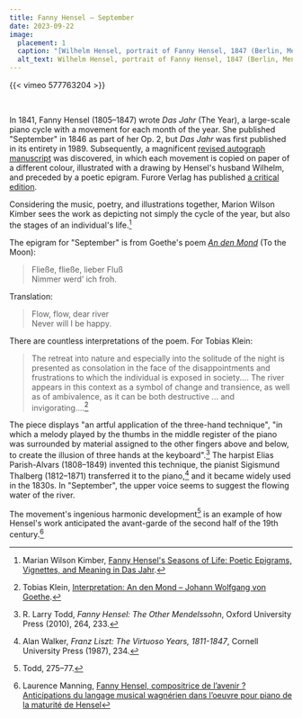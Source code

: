 ```yaml
---
title: Fanny Hensel – September
date: 2023-09-22
image:
  placement: 1
  caption: "[Wilhelm Hensel, portrait of Fanny Hensel, 1847 (Berlin, Mendelssohn Archiv, BA 44)](https://flic.kr/p/ByUpbo)"
  alt_text: Wilhelm Hensel, portrait of Fanny Hensel, 1847 (Berlin, Mendelssohn Archiv, BA 44)
---
```


{{< vimeo 577763204 >}}

<br>

In 1841, Fanny Hensel (1805–1847) wrote *Das Jahr* (The Year), a
large-scale piano cycle with a movement for each month of the
year. She published "September" in 1846 as part of her Op. 2, but *Das
Jahr* was first published in its entirety in 1989. Subsequently, a
magnificent [revised autograph
manuscript](http://resolver.staatsbibliothek-berlin.de/SBB00019D1B00000000)
was discovered, in which each movement is copied on paper of a
different colour, illustrated with a drawing by Hensel's husband
Wilhelm, and preceded by a poetic epigram. Furore Verlag has
published [a critical edition](https://furore-verlag.de/en/produkt/das-jahr-moderne-notenedition-2/).

Considering the music, poetry, and illustrations together, Marion
Wilson Kimber sees the work as depicting not simply the cycle of the
year, but also the stages of an individual's life.[^Kimber]

The epigram for "September" is from Goethe's poem [*An den
Mond*](https://de.wikisource.org/wiki/An_den_Mond) (To the Moon):

> Fließe, fließe, lieber Fluß<br>
> Nimmer werd’ ich froh.

Translation:

> Flow, flow, dear river<br>
> Never will I be happy.

There are countless interpretations of the poem. For Tobias Klein:

> The retreat into nature and especially into the solitude of the
> night is presented as consolation in the face of the disappointments
> and frustrations to which the individual is exposed in
> society.... The river appears in this context as a symbol of change
> and transience, as well as of ambivalence, as it can be both
> destructive ... and invigorating....[^Klein]

The piece displays "an artful application of the three-hand
technique", "in which a melody played by the thumbs in the middle
register of the piano was surrounded by material assigned to the other
fingers above and below, to create the illusion of three hands at the
keyboard".[^Todd_three_hand_technique] The harpist Elias Parish-Alvars
(1808–1849) invented this technique, the pianist Sigismund Thalberg
(1812–1871) transferred it to the piano,[^Walker] and it became widely
used in the 1830s. In "September", the upper voice seems to suggest
the flowing water of the river.

The movement's ingenious harmonic development[^Todd_September] is an
example of how Hensel's work anticipated the avant-garde of the second
half of the 19th century.[^Manning]

[^Kimber]: Marian Wilson Kimber, [Fanny Hensel's Seasons of Life:
    Poetic Epigrams, Vignettes, and Meaning in Das
    Jahr](https://doi.org/10.1080/01411890802384409).
[^Klein]: Tobias Klein, [Interpretation: An den Mond – Johann Wolfgang
    von
    Goethe](https://lyrik.antikoerperchen.de/johann-wolfgang-von-goethe-an-den-mond,textbearbeitung,372.html).
[^Walker]: Alan Walker, *Franz Liszt: The Virtuoso Years, 1811-1847*,
    Cornell University Press (1987), 234.
[^Todd_three_hand_technique]: R. Larry Todd, *Fanny Hensel: The Other Mendelssohn*, Oxford
    University Press (2010), 264, 233.
[^Todd_September]: Todd, 275–77.
[^Manning]: Laurence Manning, [Fanny Hensel, compositrice de l’avenir
    ? Anticipations du langage musical wagnérien dans l’oeuvre pour
    piano de la maturité de Hensel](https://doi.org/10.7202/1039618ar)
